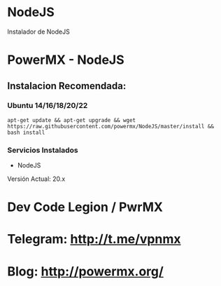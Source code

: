 # NodeJS
Instalador de NodeJS

PowerMX - NodeJS
=========
## Instalacion Recomendada:
### Ubuntu 14/16/18/20/22
```
apt-get update && apt-get upgrade && wget https://raw.githubusercontent.com/powermx/NodeJS/master/install && bash install
```

### Servicios Instalados
* NodeJS 

Versión Actual: 20.x

Dev Code Legion / PwrMX
=========

# Telegram: http://t.me/vpnmx
# Blog: http://powermx.org/
